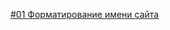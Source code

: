 [#01 Форматирование имени сайта](https://github.com/CodingFucking/ae_tips.github.io/blob/43ec13d1a8352c3d1a84919194b4e10c8de6cbb5/%2301%20%D0%A4%D0%BE%D1%80%D0%BC%D0%B0%D1%82%D0%B8%D1%80%D0%BE%D0%B2%D0%B0%D0%BD%D0%B8%D0%B5%20%D0%B8%D0%BC%D0%B5%D0%BD%D0%B8%20%D1%81%D0%B0%D0%B8%CC%86%D1%82%D0%B0.md)
